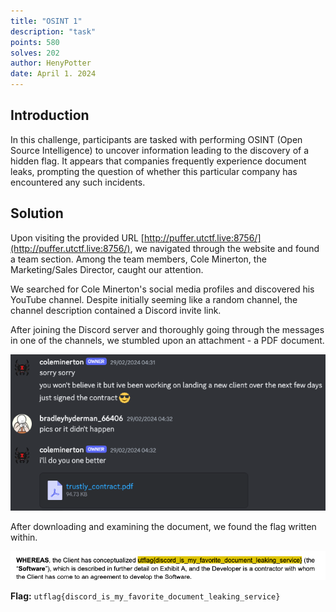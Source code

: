 ```yaml
---
title: "OSINT 1"
description: "task"
points: 580
solves: 202
author: HenyPotter
date: April 1. 2024
---
```


## Introduction
In this challenge, participants are tasked with performing OSINT (Open Source Intelligence) to uncover information leading to the discovery of a hidden flag. It appears that companies frequently experience document leaks, prompting the question of whether this particular company has encountered any such incidents.

## Solution
Upon visiting the provided URL [http://puffer.utctf.live:8756/](http://puffer.utctf.live:8756/), we navigated through the website and found a team section. Among the team members, Cole Minerton, the Marketing/Sales Director, caught our attention.

We searched for Cole Minerton's social media profiles and discovered his YouTube channel. Despite initially seeming like a random channel, the channel description contained a Discord invite link.

After joining the Discord server and thoroughly going through the messages in one of the channels, we stumbled upon an attachment - a PDF document.

![Discord Attachment](https://github.com/GerlachSnezka/utctf/blob/main/assets/2024-forensics-osint1-discord-conversation.png?raw=true)

After downloading and examining the document, we found the flag written within.

![PDF Flag](https://github.com/GerlachSnezka/utctf/blob/main/assets/2024-forensics-osint1-pdf-flag.png?raw=true)

**Flag:** ```utflag{discord_is_my_favorite_document_leaking_service}```
